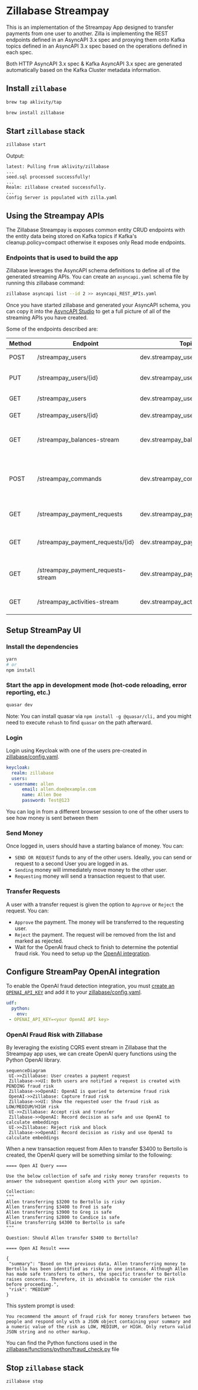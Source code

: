 # Zillabase Streampay

This is an implementation of the Streampay App designed to transfer payments from one user to another.
Zilla is implementing the REST endpoints defined in an AsyncAPI 3.x spec and proxying them onto Kafka topics defined in an AsyncAPI 3.x spec based on the operations defined in each spec.

Both HTTP AsyncAPI 3.x spec & Kafka AsyncAPI 3.x spec are generated automatically based on the Kafka Cluster metadata information.

## Install `zillabase`

```bash
brew tap aklivity/tap

brew install zillabase
```

## Start `zillabase` stack

```bash
zillabase start
```

Output:

```text
latest: Pulling from aklivity/zillabase
...
seed.sql processed successfully!
...
Realm: zillabase created successfully.
...
Config Server is populated with zilla.yaml
```

## Using the Streampay APIs

The Zillabase Streampay is exposes common entity CRUD endpoints with the entity data being stored on Kafka topics if Kafka's cleanup.policy=compact otherwise it exposes only Read mode endpoints.

### Endpoints that is used to build the app

Zillabase leverages the AsyncAPI schema definitions to define all of the generated streaming APIs. You can create an `asyncapi.yaml` schema file by running this zillabase command:

```bash
zillabase asyncapi list --id 2 >> asyncapi_REST_APIs.yaml
```

Once you have started zillabase and generated your AsyncAPI schema, you can copy it into the [AsyncAPI Studio](https://studio.asyncapi.com/) to get a full picture of all of the streaming APIs you have created.

Some of the endpoints described are:

| Method | Endpoint                           | Topic                          | Description                                  |
| ------ | ---------------------------------- | ------------------------------ | -------------------------------------------- |
| POST   | /streampay_users                   | dev.streampay_users            | Create an user.                              |
| PUT    | /streampay_users/{id}              | dev.streampay_users            | Update user by the key.                      |
| GET    | /streampay_users                   | dev.streampay_users            | Fetch all users.                             |
| GET    | /streampay_users/{id}              | dev.streampay_users            | Fetch user by the key.                       |
| GET    | /streampay_balances-stream         | dev.streampay_balances         | Stream latest user's balance.                |
| POST   | /streampay_commands                | dev.streampay_commands         | Post command such as payment request or pay. |
| GET    | /streampay_payment_requests        | dev.streampay_payment_requests | Fetch all payment requests.                  |
| GET    | /streampay_payment_requests/{id}   | dev.streampay_payment_requests | Fetch payment request by key.                |
| GET    | /streampay_payment_requests-stream | dev.streampay_payment_requests | Stream new available payment request.        |
| GET    | /streampay_activities-stream       | dev.streampay_activities       | Stream all the activities.                   |

## Setup StreamPay UI

### Install the dependencies

```bash
yarn
# or
npm install
```

### Start the app in development mode (hot-code reloading, error reporting, etc.)

```bash
quasar dev
```

Note: You can install quasar via `npm install -g @quasar/cli,` and you might need to execute `rehash` to find `quasar` on the path afterward.

### Login

Login using Keycloak with one of the users pre-created in [zillabase/config.yaml](./zillabase/config.yaml).

```yaml
keycloak:
  realm: zillabase
  users:
 - username: allen
      email: allen.doe@example.com
      name: Allen Doe
      password: Test@123
```

You can log in from a different browser session to one of the other users to see how money is sent between them

### Send Money

Once logged in, users should have a starting balance of money. You can:

- `SEND OR REQUEST` funds to any of the other users. Ideally, you can send or request to a second User you are logged in as.
- `Sending` money will immediately move money to the other user.
- `Requesting` money will send a transaction request to that user.

### Transfer Requests

A user with a transfer request is given the option to `Approve` or `Reject` the request. You can:

- `Approve` the payment. The money will be transferred to the requesting user.
- `Reject` the payment. The request will be removed from the list and marked as rejected.
- Wait for the OpenAI fraud check to finish to determine the potential fraud risk. You need to setup up the [OpenAI integration](#configure-streampay-openai-integration).

## Configure StreamPay OpenAI integration

To enable the OpenAI fraud detection integration, you must [create an `OPENAI_API_KEY`](https://platform.openai.com/api-keys) and add it to your [zillabase/config.yaml](./zillabase/config.yaml).

```yaml
udf:
  python:
    env:
 - OPENAI_API_KEY=<your OpenAI API key>
```

### OpenAI Fraud Risk with Zillabase

By leveraging the existing CQRS event stream in Zillabase that the Streampay app uses, we can create OpenAI query functions using the Python OpenAI library.

```mermaid
sequenceDiagram
 UI->>Zillabase: User creates a payment request
 Zillabase->>UI: Both users are notified a request is created with PENDING fraud risk
 Zillabase->>OpenAI: OpenAI is queried to determine fraud risk
 OpenAI->>Zillabase: Capture fraud risk
 Zillabase->>UI: Show the requested user the fraud risk as LOW/MEDIUM/HIGH risk
 UI->>Zillabase: Accept risk and transfer
 Zillabase->>OpenAI: Record decision as safe and use OpenAI to calculate embeddings
 UI->>Zillabase: Reject risk and block
 Zillabase->>OpenAI: Record decision as risky and use OpenAI to calculate embeddings
```

When a new transaction request from Allen to transfer $3400 to Bertollo is created, the OpenAI query will be something similar to the following:

```text
==== Open AI Query ====

Use the below collection of safe and risky money transfer requests to answer the subsequent question along with your own opinion.

Collection:
"""
Allen transferring $3200 to Bertollo is risky
Allen transferring $3400 to Fred is safe
Allen transferring $3900 to Greg is safe
Allen transferring $2800 to Candice is safe
Elaine transferring $4300 to Bertollo is safe
"""

Question: Should Allen transfer $3400 to Bertollo?

==== Open AI Result ====

{
 "summary": "Based on the previous data, Allen transferring money to Bertollo has been identified as risky in one instance. Although Allen has made safe transfers to others, the specific transfer to Bertollo raises concerns. Therefore, it is advisable to consider the risk before proceeding.",
 "risk": "MEDIUM"
}
```

This system prompt is used:

```text
You recommend the amount of fraud risk for money transfers between two people and respond only with a JSON object containing your summary and a numeric value of the risk as LOW, MEDIUM, or HIGH. Only return valid JSON string and no other markup.
```

You can find the Python functions used in the [zillabase/functions/python/fraud_check.py](./zillabase/functions/python/fraud_check.py) file

## Stop `zillabase` stack

```bash
zillabase stop
```
